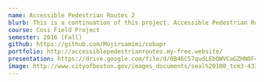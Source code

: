 ```yaml
---
name: Accessible Pedestrian Routes 2
blurb: This is a continuation of this project. Accessible Pedestrian Routes is an application that captures data on Boston's present sidewalk conditions by offering a mobile app and back end system to allow crowd sourcing of this crucial and hard to capture information.
course: Cosi Field Project
semester: 2016 (Fall)
github: https://github.com/Mojirsamimi/cobapr
portfolio: http://accessiblepedestrianroutes.my-free.website/
presentation: https://drive.google.com/file/d/0B46C57qudLEbQWVCaGZHN0F4NUU/view
image: http://www.cityofboston.gov/images_documents/seal%20100_tcm3-43385.png
---
```

